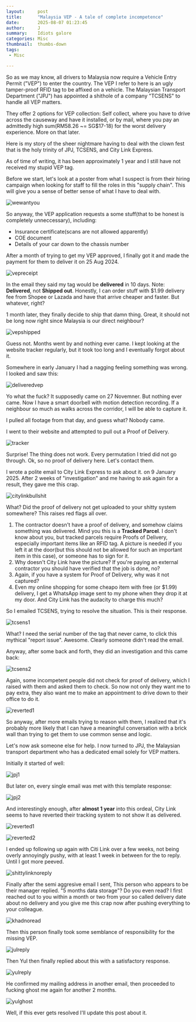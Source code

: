 ```yaml
---
layout:     post
title:      "Malaysia VEP - A tale of complete incompetence"
date:       2025-08-07 01:23:45
author:     J
summary:    Idiots galore
categories: Misc
thumbnail:  thumbs-down
tags:
 - Misc

---
```




So as we may know, all drivers to Malaysia now require a Vehicle Entry Permit ("VEP") to enter the country. The VEP I refer to here is an ugly tamper-proof RFID tag to be affixed on a vehicle. The Malaysian Transport Department ("JPJ") has appointed a shithole of a company "TCSENS" to handle all VEP matters.



They offer 2 options for VEP collection: Self collect, where you have to drive across the causeway and have it installed, or by mail, where you pay an admittedly high sum(RM58.26 ~=  SG$17-18) for the worst delivery experience. More on that later.



Here is my story of the sheer nightmare having to deal with the clown fest that is the holy trinity of JPJ, TCSENS, and City Link Express.



As of time of writing, it has been approximately 1 year and I still have not received my stupid VEP tag.



Before we start, let's look at a poster from what I suspect is from their hiring campaign when looking for staff to fill the roles in this "supply chain". This will give you a sense of better sense of what I have to deal with.

![wewantyou](/images/2025/VEP/wewantyou.jpg)



So anyway, the VEP application requests a some stuff(that to be honest is completely unneccessary), including:

- Insurance certificate(scans are not allowed apparently)
- COE document
- Details of your car down to the chassis number



After a month of trying to get my VEP approved, I finally got it and made the payment for them to deliver it on 25 Aug 2024.

![vepreceipt](/images/2025/VEP/vepreceipt.png)



In the email they said my tag would be **delivered** in 10 days. Note: **Delivered**, not **Shipped out**. Honestly, I can order stuff with $1.99 delivery fee from Shopee or Lazada and have that arrive cheaper and faster. But whatever, right?



1 month later, they finally decide to ship that damn thing. Great, it should not be long now right since Malaysia is our direct neighbour?



![vepshipped](/images/2025/VEP/vepshipped.png)



Guess not. Months went by and nothing ever came. I kept looking at the website tracker regularly, but it took too long and I eventually forgot about it.



Somewhere in early January I had a nagging feeling something was wrong. I looked and saw this:



![deliveredvep](/images/2025/VEP/deliveredvep.png)



Yo what the fuck? It supposedly came on 27 Novemner. But nothing ever came. Now I have a smart doorbell with motion detection recording. If a neighbour so much as walks across the corridor, I will be able to capture it.

I pulled all footage from that day, and guess what? Nobody came.



I went to their website and attempted to pull out a Proof of Delivery.



![tracker](/images/2025/VEP/tracker.png)



Surprise! The thing does not work. Every permutation I tried did not go through. Ok, so no proof of delivery here. Let's contact them.



I wrote a polite email to City Link Express to ask about it. on 9 January 2025. After 2 weeks of "investigation" and me having to ask again for a result, they gave me this crap.



![citylinkbullshit](/images/2025/VEP/citylinkbullshit.png)



What? Did the proof of delivery not get uploaded to your shitty system somewhere? This raises red flags all over.

1. The contractor doesn't have a proof of delivery, and somehow claims something was delivered. Mind you this is a **Tracked Parcel**. I don't know about you, but tracked parcels require Proofs of Delivery, especially important items like an RFID tag. A picture is needed if you left it at the door(but this should not be allowed for such an important item in this case), or someone has to sign for it.
2. Why doesn't City Link have the picture? If you're paying an external contractor you should have verified that the job is done, no?
3. Again, if you have a system for Proof of Delivery, why was it not captured?
4. Even my online shopping for some cheapo item with free (or $1.99) delivery, I get a WhatsApp image sent to my phone when they drop it at my door. And City Link has the audacity to charge this much?



So I emailed TCSENS, trying to resolve the situation. This is their response.



![tcsens1](/images/2025/VEP/tcsens1.png)



What? I need the serial number of the tag that never came, to click this mythical "report issue". Awesome. Clearly someone didn't read the email.



Anyway, after some back and forth, they did an investigation and this came back:

![tcsens2](/images/2025/VEP/tcsens2.png)



Again, some incompetent people did not check for proof of delivery, which I raised with them and asked them to check. So now not only they want me to pay extra, they also want me to make an appointment to drive down to their office to do it.



![reverted1](/images/2025/VEP/reverted1.png)



So anyway, after more emails trying to reason with them, I realized that it's probably more likely that I can have a meaningful conversation with a brick wall than trying to get them to use common sense and logic.



Let's now ask someone else for help. I now turned to JPJ, the Malaysian transport department who has a dedicated email solely for VEP matters.



Initially it started of well:

![jpj1](/images/2025/VEP/jpj1.png)



But later on, every single email was met with this template response:

![jpj2](/images/2025/VEP/jpj2.png)



And interestingly enough, after **almost 1 year** into this ordeal, City Link seems to have reverted their tracking system to not show it as delivered.

![reverted1](/images/2025/VEP/reverted1.png)

![reverted2](/images/2025/VEP/reverted2.png)



I ended up following up again with Citi Link over a few weeks, not being overly annoyingly pushy, with at least 1 week in between for the to reply. Until I got more peeved.

![shittylinknoreply](/images/2025/VEP/shittylinknoreply.png)



Finally after the semi aggresive email I sent, This person who appears to be their manager replied. "5 months data storage"? Do you even read? I first reached out to you within a month or two from your so called delivery date about no delivery and you give me this crap now after pushing everything to your colleague.



![khadnoread](/images/2025/VEP/khadnoread.png)



Then this person finally took some semblance of responsibility for the missing VEP.



![julreply](/images/2025/VEP/julreply.png)



Then Yul then finally replied about this with a satisfactory response.

![yulreply](/images/2025/VEP/yulreply.png)



He confirmed my mailing address in another email, then proceeded to fucking ghost me again for another 2 months.



![yulghost](/images/2025/VEP/yulghost.png)





Well, if this ever gets resolved I'll update this post about it.